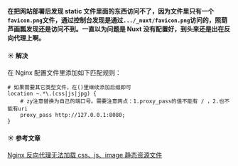 **在把网站部署后发现 static 文件里面的东西访问不了，因为文件里只有一个`favicon.png`文件，通过控制台发现是通过`.../_nuxt/favicon.png`访问的，照葫芦画瓢发现还是访问不到。一直以为问题是 Nuxt 没有配置好，到头来还是出在反向代理上啊。**

#### :sunny: 解决

在 Nginx 配置文件里添加如下匹配规则：

```nginx
# 如果需要其它类型文件，在()里继续添加后缀即可
location ~.*\.(css|js|jpg) {
	# zy注意替换为自己的端口号。需要注意两点：1.proxy_pass的值不能有 / ，2.也不能有uri
	proxy_pass http://127.0.0.1:8080;
}
```

#### :sunny: 参考文章

[Nginx 反向代理无法加载 css、js、image 静态资源文件](https://blog.csdn.net/qq_37254736/article/details/104370849)
